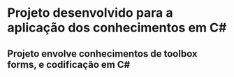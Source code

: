 # Projeto desenvolvido para a aplicação dos conhecimentos em C#
## Projeto envolve conhecimentos de toolbox forms, e codificação em C#
